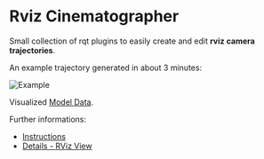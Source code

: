 # Rviz Cinematographer

Small collection of rqt plugins to easily create and edit **rviz camera trajectories**.

An example trajectory generated in about 3 minutes:

![Example](readme/output.gif)

Visualized [Model Data](https://grabcad.com/library/office-building-9).

Further informations:
- [Instructions](rqt_pose_interpolator)
- [Details - RViz View](rqt_pose_interpolator)